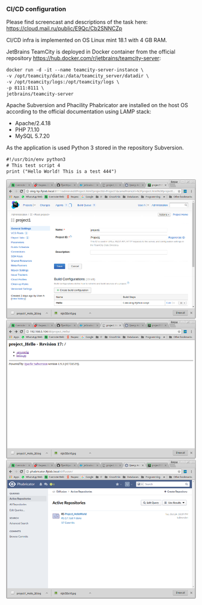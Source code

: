 ### CI/CD configuration

Please find screencast and descriptions of the task here:
https://cloud.mail.ru/public/E9Qc/Cb2SNNCZp

CI/CD infra is implemented on OS Linux mint 18.1 with 4 GB RAM.

JetBrains TeamCity is deployed in Docker container from the official repository https://hub.docker.com/r/jetbrains/teamcity-server:
```
docker run -d -it --name teamcity-server-instance \
-v /opt/teamcity/data:/data/teamcity_server/datadir \
-v /opt/teamcity/logs:/opt/teamcity/logs \
-p 8111:8111 \
jetbrains/teamcity-server
```
Apache Subversion and Phacility Phabricator are installed on the host OS according to the official documentation using LAMP stack:
* Apache/2.4.18
* PHP 7.1.10
* MySQL 5.7.20

As the application is used Python 3 stored in the repository Subversion.
```
#!/usr/bin/env python3
# This test script 4
print ("Hello World! This is a test 444")
```
![](Teamcity.png)
![](SVN.png)
![](Phabricator.png)
